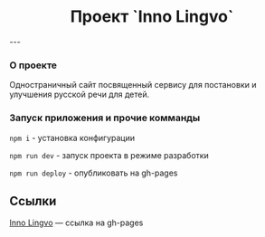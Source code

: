 <h1 align="center">Проект `Inno Lingvo`</h1>
---

### О проекте

Одностраничный сайт посвященный сервису для постановки и улучшения русской речи для детей. 


### Запуск приложения и прочие комманды

`npm i` - установка конфигурации

`npm run dev` - запуск проекта в режиме разработки

`npm run deploy` - опубликовать на gh-pages


## Ссылки

[Inno Lingvo](https://wadimsh.github.io/Project/dist/index.html) — ссылка на gh-pages  

